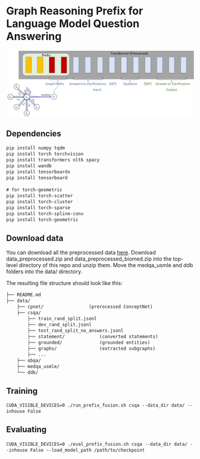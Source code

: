 # Graph Reasoning Prefix for Language Model Question Answering

![High Level Methodology](high_level_methodology.jpg)

## Dependencies
```
pip install numpy tqdm
pip install torch torchvision
pip install transformers nltk spacy
pip install wandb
pip install tensorboardx
pip install tensorboard

# for torch-geometric
pip install torch-scatter
pip install torch-cluster
pip install torch-sparse
pip install torch-spline-conv
pip install torch-geometric
```
## Download data
You can download all the preprocessed data [here](https://drive.google.com/drive/folders/1T6B4nou5P3u-6jr0z6e3IkitO8fNVM6f?usp=sharing). Download data_preprocessed.zip and data_preprocessed_biomed.zip into the top-level directory of this repo and unzip them. Move the medqa_usmle and ddb folders into the data/ directory.

The resulting file structure should look like this:
```
├── README.md
├── data/
    ├── cpnet/                 (prerocessed ConceptNet)
    ├── csqa/
        ├── train_rand_split.jsonl
        ├── dev_rand_split.jsonl
        ├── test_rand_split_no_answers.jsonl
        ├── statement/             (converted statements)
        ├── grounded/              (grounded entities)
        ├── graphs/                (extracted subgraphs)
        ├── ...
    ├── obqa/
    ├── medqa_usmle/
    └── ddb/
```
## Training
```
CUDA_VISIBLE_DEVICES=0 ./run_prefix_fusion.sh csqa --data_dir data/ --inhouse False
```

## Evaluating
```
CUDA_VISIBLE_DEVICES=0 ./eval_prefix_fusion.sh csqa --data_dir data/ --inhouse False --load_model_path /path/to/checkpoint
```
